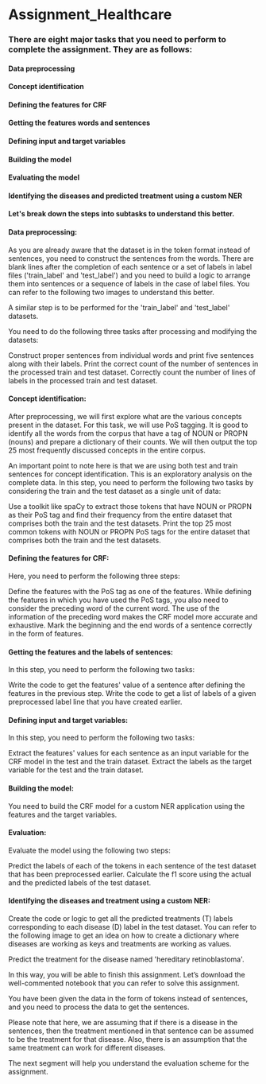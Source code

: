 # Assignment_Healthcare

### There are eight major tasks that you need to perform to complete the assignment. They are as follows:

#### Data preprocessing
#### Concept identification
#### Defining the features for CRF
#### Getting the features words and sentences
#### Defining input and target variables
#### Building the model
#### Evaluating the model
#### Identifying the diseases and predicted treatment using a custom NER
#### Let's break down the steps into subtasks to understand this better.

 

#### Data preprocessing: 
 As you are already aware that the dataset is in the token format instead of sentences, you need to construct the sentences from the words. There are blank lines after the completion of each sentence or a set of labels in label files ('train_label' and 'test_label') and you need to build a logic to arrange them into sentences or a sequence of labels in the case of label files. You can refer to the following two images to understand this better.

 



 

A similar step is to be performed for the 'train_label' and 'test_label' datasets.
 



 

You need to do the following three tasks after processing and modifying the datasets:

Construct proper sentences from individual words and print five sentences along with their labels.
Print the correct count of the number of sentences in the processed train and test dataset.
Correctly count the number of lines of labels in the processed train and test dataset.
 

#### Concept identification:
After preprocessing, we will first explore what are the various concepts present in the dataset. For this task, we will use PoS tagging. It is good to identify all the words from the corpus that have a tag of NOUN or PROPN (nouns) and prepare a dictionary of their counts. We will then output the top 25 most frequently discussed concepts in the entire corpus.

 

An important point to note here is that we are using both test and train sentences for concept identification. This is an exploratory analysis on the complete data. In this step, you need to perform the following two tasks by considering the train and the test dataset as a single unit of data:

Use a toolkit like spaCy to extract those tokens that have NOUN or PROPN as their PoS tag and find their frequency from the entire dataset that comprises both the train and the test datasets.
Print the top 25 most common tokens with NOUN or PROPN PoS tags for the entire dataset that comprises both the train and the test datasets.

#### Defining the features for CRF: 
Here, you need to perform the following three steps:

Define the features with the PoS tag as one of the features.
While defining the features in which you have used the PoS tags, you also need to consider the preceding word of the current word. The use of the information of the preceding word makes the CRF model more accurate and exhaustive.
Mark the beginning and the end words of a sentence correctly in the form of features.
 

#### Getting the features and the labels of sentences: 
In this step, you need to perform the following two tasks:

Write the code to get the features' value of a sentence after defining the features in the previous step.
Write the code to get a list of labels of a given preprocessed label line that you have created earlier.
 

#### Defining input and target variables: 
In this step, you need to perform the following two tasks:

Extract the features' values for each sentence as an input variable for the CRF model in the test and the train dataset.
Extract the labels as the target variable for the test and the train dataset.
 

#### Building the model:
You need to build the CRF model for a custom NER application using the features and the target variables.

 

#### Evaluation: 
Evaluate the model using the following two steps:

Predict the labels of each of the tokens in each sentence of the test dataset that has been preprocessed earlier.
Calculate the f1 score using the actual and the predicted labels of the test dataset.
 

#### Identifying the diseases and treatment using a custom NER: 

Create the code or logic to get all the predicted treatments (T) labels corresponding to each disease (D) label in the test dataset. You can refer to the following image to get an idea on how to create a dictionary where diseases are working as keys and treatments are working as values.
 



 

Predict the treatment for the disease named 'hereditary retinoblastoma'.

In this way, you will be able to finish this assignment. Let’s download the well-commented notebook that you can refer to solve this assignment.

 

You have been given the data in the form of tokens instead of sentences, and you need to process the data to get the sentences. 

 

Please note that here, we are assuming that if there is a disease in the sentences, then the treatment mentioned in that sentence can be assumed to be the treatment for that disease. Also, there is an assumption that the same treatment can work for different diseases.

 

The next segment will help you understand the evaluation scheme for the assignment.

